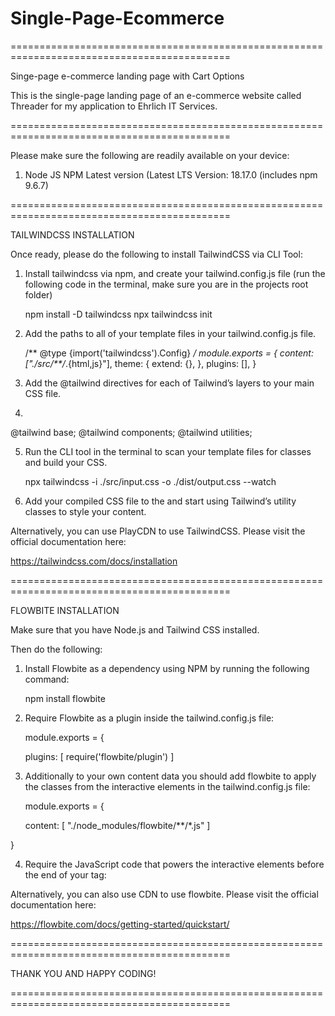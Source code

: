 # Single-Page-Ecommerce

============================================================================================

Singe-page e-commerce landing page with Cart Options 

This is the single-page landing page of an e-commerce website called Threader for my application to Ehrlich IT Services.

============================================================================================

Please make sure the following are readily available on your device:

1. Node JS NPM Latest version (Latest LTS Version: 18.17.0 (includes npm 9.6.7)

============================================================================================

TAILWINDCSS INSTALLATION

Once ready, please do the following to install TailwindCSS via CLI Tool:

1. Install tailwindcss via npm, and create your tailwind.config.js file (run the following code in the terminal, make sure you are in the projects root folder)

   npm install -D tailwindcss
   npx tailwindcss init

2. Add the paths to all of your template files in your tailwind.config.js file.
       
    /** @type {import('tailwindcss').Config} */
    module.exports = {
      content: ["./src/**/*.{html,js}"],
      theme: {
        extend: {},
      },
      plugins: [],
    }

3. Add the @tailwind directives for each of Tailwind’s layers to your main CSS file.
4. 
  @tailwind base;
  @tailwind components;
  @tailwind utilities;

5. Run the CLI tool in the terminal to scan your template files for classes and build your CSS.

   npx tailwindcss -i ./src/input.css -o ./dist/output.css --watch

4. Add your compiled CSS file to the <head> and start using Tailwind’s utility classes to style your content.

Alternatively, you can use PlayCDN to use TailwindCSS. Please visit the official documentation here:

https://tailwindcss.com/docs/installation


============================================================================================

FLOWBITE INSTALLATION

Make sure that you have Node.js and Tailwind CSS installed.

Then do the following:

1. Install Flowbite as a dependency using NPM by running the following command:

   npm install flowbite

2. Require Flowbite as a plugin inside the tailwind.config.js file:
   
     module.exports = {

    plugins: [
        require('flowbite/plugin')
    ]

3. Additionally to your own content data you should add flowbite to apply the classes from the interactive elements in the tailwind.config.js file:

   module.exports = {

    content: [
        "./node_modules/flowbite/**/*.js"
    ]

}

4. Require the JavaScript code that powers the interactive elements before the end of your <body> tag:
   
   <script src="../path/to/flowbite/dist/flowbite.min.js"></script>

Alternatively, you can also use CDN to use flowbite. Please visit the official documentation here:

https://flowbite.com/docs/getting-started/quickstart/

============================================================================================

THANK YOU AND HAPPY CODING!

============================================================================================


